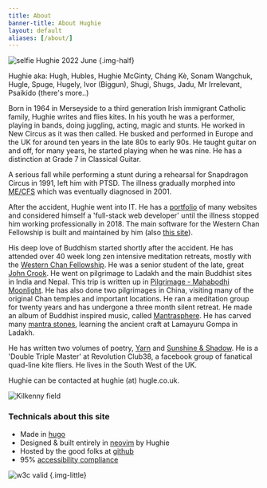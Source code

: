 ```yaml
---
title: About
banner-title: About Hughie
layout: default
aliases: [/about/]
---
```


![selfie Hughie 2022 June](/images/faves/selfie202207.jpg) 
{.img-half}

Hughie aka:  Hugh, Hubles, Hughie McGinty, Cháng Kè, Sonam Wangchuk, Hugle,
Spuge, Hugely, Ivor (Biggun), Shugi, Shugs, Jadu, Mr Irrelevant, Psaikido
(there's more..)  


Born in 1964 in Merseyside to a third generation Irish immigrant Catholic
family, Hughie writes and flies kites. In his youth he was a performer, playing
in bands, doing juggling, acting, magic and stunts. He worked in New Circus as
it was then called. He busked and performed in Europe and the UK for around ten
years in the late 80s to early 90s. He taught guitar on and off, for many
years, he started playing when he was nine. He has a distinction at Grade 7 in
Classical Guitar.

A serious fall while performing a stunt during a rehearsal for Snapdragon
Circus in 1991, left him with PTSD. The illness gradually morphed into [ME/CFS](https://batemanhornecenter.org/wp-content/uploads/filebase/education/top_resources/ER-and-Urgent-Care-Considerations-for-MECFS-1.19.22-005.pdfhttps://batemanhornecenter.org/wp-content/uploads/filebase/education/top_resources/ER-and-Urgent-Care-Considerations-for-MECFS-1.19.22-005.pdf)
which was eventually diagnosed in 2001. 

After the accident, Hughie went into IT. He has a
[portfolio](/portfolio/) of many websites and considered himself
a 'full-stack web developer' until the illness stopped him working
professionally in 2018. The main software for the Western Chan Fellowship is
built and maintained by him (also [this site](#technicals-about-this-site)). 

His deep love of Buddhism started shortly after the accident. He has attended
over 40 week long zen intensive meditation retreats, mostly with the [Western
Chan Fellowship](https://westernchanfellowship.org). He was a senior student of
the late, great [John
Crook](https://en.wikipedia.org/wiki/John_Crook_(ethologist)). He went on
pilgrimage to Ladakh and the main Buddhist sites in India and Nepal. This trip
is written up in [Pilgrimage - Mahabodhi
Moonlight](/pages/prose/pilgrimage/010-leaving.html). He has also done two pilgrimages in
China, visiting many of the original Chan temples and important locations. He
ran a meditation group for twenty years and has undergone a three month silent
retreat. He made an album of Buddhist inspired music, called
[Mantrasphere](/mantrasphere/). He has carved many [mantra
stones](/pages/pix/stones.html), learning the ancient craft at Lamayuru Gompa
in Ladakh. 

He has written two volumes of poetry, [Yarn](/yarn/) and [Sunshine &
Shadow](/sun/). He is a 'Double Triple Master' at Revolution Club38, a facebook
group of fanatical quad-line kite fliers. He lives in the South West of the UK.

Hughie can be contacted at hughie (at) hugle.co.uk.

![Kilkenny field](/images/kites/kilkenny-hc-2022-07-m14.jpg)

### Technicals about this site
- Made in [hugo](https://gohugo.io)
- Designed & built entirely in [neovim](https://neovim.io/) by Hughie
- Hosted by the good folks at [github](https://github.com/psaikido/hugle)
- 95% [accessibility compliance](https://www.accessibilitychecker.org/audit/?website=https%3A%2F%2Fhugle.co.uk&flag=eu) 


![w3c valid](/images/site/vcss.gif)
{.img-little}
